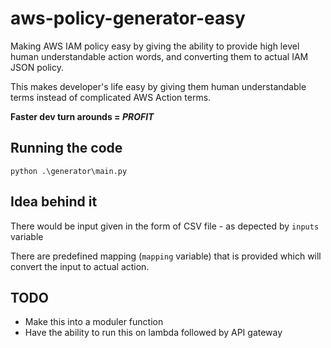 # aws-policy-generator-easy
Making AWS IAM policy easy by giving the ability to provide high level human understandable action words, and converting them to actual IAM JSON policy.

This makes developer's life easy by giving them human understandable terms instead of complicated AWS Action terms.

**Faster dev turn arounds = _PROFIT_**

## Running the code
`python .\generator\main.py`

## Idea behind it
There would be input given in the form of CSV file - as depected by `inputs` variable

There are predefined mapping (`mapping` variable) that is provided which will convert the input to actual action.

## TODO
- Make this into a moduler function
- Have the ability to run this on lambda followed by API gateway
